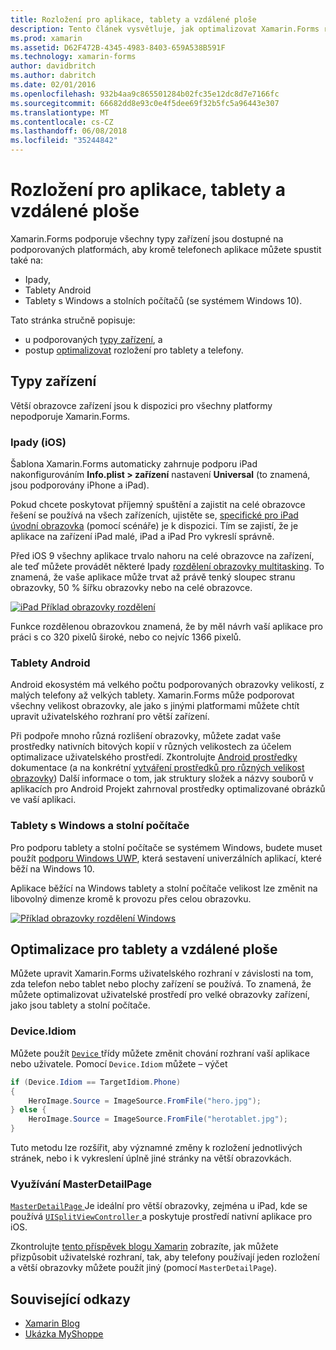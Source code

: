 ```yaml
---
title: Rozložení pro aplikace, tablety a vzdálené ploše
description: Tento článek vysvětluje, jak optimalizovat Xamarin.Forms rozložení aplikace pro tablety a telefony.
ms.prod: xamarin
ms.assetid: D62F472B-4345-4983-8403-659A538B591F
ms.technology: xamarin-forms
author: davidbritch
ms.author: dabritch
ms.date: 02/01/2016
ms.openlocfilehash: 932b4aa9c865501284b02fc35e12dc8d7e7166fc
ms.sourcegitcommit: 66682dd8e93c0e4f5dee69f32b5fc5a96443e307
ms.translationtype: MT
ms.contentlocale: cs-CZ
ms.lasthandoff: 06/08/2018
ms.locfileid: "35244842"
---
```

# <a name="layout-for-tablet-and-desktop-apps"></a>Rozložení pro aplikace, tablety a vzdálené ploše

Xamarin.Forms podporuje všechny typy zařízení jsou dostupné na podporovaných platformách, aby kromě telefonech aplikace můžete spustit také na:

* Ipady,
* Tablety Android
* Tablety s Windows a stolních počítačů (se systémem Windows 10).

Tato stránka stručně popisuje:

* u podporovaných [typy zařízení](#Device_Types), a
* postup [optimalizovat](#optimize) rozložení pro tablety a telefony.

<a name="Device_Types" />

## <a name="device-types"></a>Typy zařízení

Větší obrazovce zařízení jsou k dispozici pro všechny platformy nepodporuje Xamarin.Forms.

### <a name="ipads-ios"></a>Ipady (iOS)

Šablona Xamarin.Forms automaticky zahrnuje podporu iPad nakonfigurováním **Info.plist > zařízení** nastavení **Universal** (to znamená, jsou podporovány iPhone a iPad).

Pokud chcete poskytovat příjemný spuštění a zajistit na celé obrazovce řešení se používá na všech zařízeních, ujistěte se, [specifické pro iPad úvodní obrazovka](~/ios/app-fundamentals/images-icons/launch-screens.md) (pomocí scénáře) je k dispozici. Tím se zajistí, že je aplikace na zařízení iPad malé, iPad a iPad Pro vykreslí správně.

Před iOS 9 všechny aplikace trvalo nahoru na celé obrazovce na zařízení, ale teď můžete provádět některé Ipady [rozdělení obrazovky multitasking](~/ios/platform/multitasking.md).
To znamená, že vaše aplikace může trvat až právě tenký sloupec stranu obrazovky, 50 % šířku obrazovky nebo na celé obrazovce.

[![](tablet-images/ipad-sml.png "iPad Příklad obrazovky rozdělení")](tablet-images/ipad.png#lightbox "iPad Příklad obrazovky rozdělení")

Funkce rozdělenou obrazovkou znamená, že by měl návrh vaší aplikace pro práci s co 320 pixelů široké, nebo co nejvíc 1366 pixelů.

### <a name="android-tablets"></a>Tablety Android

Android ekosystém má velkého počtu podporovaných obrazovky velikostí, z malých telefony až velkých tablety. Xamarin.Forms může podporovat všechny velikost obrazovky, ale jako s jinými platformami můžete chtít upravit uživatelského rozhraní pro větší zařízení.

Při podpoře mnoho různá rozlišení obrazovky, můžete zadat vaše prostředky nativních bitových kopií v různých velikostech za účelem optimalizace uživatelského prostředí.
Zkontrolujte [Android prostředky](~/android/app-fundamentals/resources-in-android/index.md) dokumentace (a na konkrétní [vytváření prostředků pro různých velikost obrazovky](~/android/app-fundamentals/resources-in-android/resources-for-varying-screens.md)) Další informace o tom, jak struktury složek a názvy souborů v aplikacích pro Android Projekt zahrnoval prostředky optimalizované obrázků ve vaší aplikaci.

### <a name="windows-tablets-and-desktops"></a>Tablety s Windows a stolní počítače

Pro podporu tablety a stolní počítače se systémem Windows, budete muset použít [podporu Windows UWP](~/xamarin-forms/platform/windows/installation/index.md), která sestavení univerzálních aplikací, které běží na Windows 10.

Aplikace běžící na Windows tablety a stolní počítače velikost lze změnit na libovolný dimenze kromě k provozu přes celou obrazovku.

[![](tablet-images/splitscreen-sml.png "Příklad obrazovky rozdělení Windows")](tablet-images/splitscreen.png#lightbox "Windows rozdělení Příklad obrazovky")


<a name="optimize" />

## <a name="optimizing-for-tablet-and-desktop"></a>Optimalizace pro tablety a vzdálené ploše

Můžete upravit Xamarin.Forms uživatelského rozhraní v závislosti na tom, zda telefon nebo tablet nebo plochy zařízení se používá. To znamená, že můžete optimalizovat uživatelské prostředí pro velké obrazovky zařízení, jako jsou tablety a stolní počítače.


### <a name="deviceidiom"></a>Device.Idiom

Můžete použít [ `Device` ](~/xamarin-forms/platform/device.md) třídy můžete změnit chování rozhraní vaší aplikace nebo uživatele. Pomocí `Device.Idiom` můžete – výčet

```csharp
if (Device.Idiom == TargetIdiom.Phone)
{
    HeroImage.Source = ImageSource.FromFile("hero.jpg");
} else {
    HeroImage.Source = ImageSource.FromFile("herotablet.jpg");
}
```

Tuto metodu lze rozšířit, aby významné změny k rozložení jednotlivých stránek, nebo i k vykreslení úplně jiné stránky na větší obrazovkách.

### <a name="leveraging-masterdetailpage"></a>Využívání MasterDetailPage

[ `MasterDetailPage` ](https://developer.xamarin.com/api/type/Xamarin.Forms.MasterDetailPage/) Je ideální pro větší obrazovky, zejména u iPad, kde se používá [ `UISplitViewController` ](https://developer.xamarin.com/api/type/UIKit.UISplitViewController/) a poskytuje prostředí nativní aplikace pro iOS.

Zkontrolujte [tento příspěvek blogu Xamarin](https://blog.xamarin.com/bringing-xamarin-forms-apps-to-tablets/) zobrazíte, jak můžete přizpůsobit uživatelské rozhraní, tak, aby telefony používají jeden rozložení a větší obrazovky můžete použít jiný (pomocí `MasterDetailPage`).



## <a name="related-links"></a>Související odkazy

- [Xamarin Blog](https://blog.xamarin.com/bringing-xamarin-forms-apps-to-tablets/)
- [Ukázka MyShoppe](https://github.com/jamesmontemagno/myshoppe)
